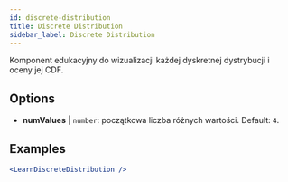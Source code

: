 ```yaml
---
id: discrete-distribution
title: Discrete Distribution
sidebar_label: Discrete Distribution
---
```


Komponent edukacyjny do wizualizacji każdej dyskretnej dystrybucji i oceny jej CDF.

## Options

* __numValues__ | `number`: początkowa liczba różnych wartości. Default: `4`.


## Examples

```jsx live
<LearnDiscreteDistribution />
```

